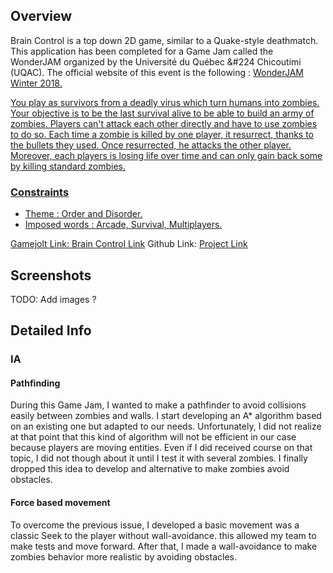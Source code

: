 <!---
Grégoire Boiron <gregoire.boiron@gmail.com>
Copyright (c) 2018 Grégoire Boiron  All Rights Reserved.
--->

Overview
--------------------
Brain Control is a top down 2D game, similar to a Quake-style deathmatch. This application has been completed for a Game Jam called the WonderJAM organized by the Université du Québec &#224 Chicoutimi (UQAC). The official website of this event is the following : <a href="http://jam.aemi.ca/">WonderJAM Winter 2018.

You play as survivors from a deadly virus which turn humans into zombies. Your objective is to be the last survival alive to be able to build an army of zombies. Players can't attack each other directly and have to use zombies to do so. Each time a zombie is killed by one player, it resurrect, thanks to the bullets they used. Once resurrected, he attacks the other player. Moreover, each players is losing life over time and can only gain back some by killing standard zombies.

### Constraints
* Theme : Order and Disorder.
* Imposed words : Arcade, Survival, Multiplayers.

<span class="table_title">Gamejolt Link</span>: <a href="https://gamejolt.com/games/BrainControl/323988">Brain Control Link</a>
<span class="table_title">Github Link</span>: <a href="https://github.com/Graygzou/brain-control">Project Link</a>

Screenshots
--------------------
TODO: Add images ?

Detailed Info
--------------------
### IA
#### Pathfinding
During this Game Jam, I wanted to make a pathfinder to avoid collisions easily between zombies and walls. I start developing an A* algorithm based on an existing one but adapted to our needs. Unfortunately, I did not realize at that point that this kind of algorithm will not be efficient in our case because players are moving entities. Even if I did received course on that topic, I did not though about it until I test it with several zombies. I finally dropped this idea to develop and alternative to make zombies avoid obstacles.

#### Force based movement
To overcome the previous issue, I developed a basic movement was a classic Seek to the player without wall-avoidance. this allowed my team to make tests and move forward. After that, I made a wall-avoidance to make zombies behavior more realistic by avoiding obstacles.
